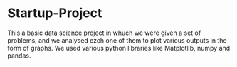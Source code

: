 # Startup-Project

This a basic data science project in whuch we were given a set of problems, and we analysed ezch one of them to plot various outputs in the form of graphs. We used various python libraries like Matplotlib, numpy and pandas.
